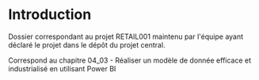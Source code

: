 # Introduction 
Dossier correspondant au projet RETAIL001 maintenu par l'équipe ayant déclaré le projet dans le dépôt du projet central.

Correspond au chapitre 04_03 - Réaliser un modèle de donnée efficace et industrialisé en utilisant Power BI
